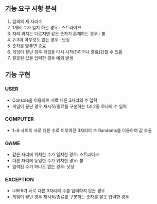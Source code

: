 ## 기능 요구 사항 분석
1. 임의의 세 자리수
2. 1개의 수가 일치 하는 경우 : 스트라이크
3. 자리 위치는 다르지면 같은 숫자가 존재하는 경우 : 볼
4. 2-3이 아무것도 없는 경우 : 낫싱
5. 숫자를 맞추면 종료
6. 게임이 끝난 경우 게임을 다시 시작(1)하거나 종료(2)할 수 있음
7. 잘못된 값을 입력한 경우 예외 발생

## 기능 구현

### USER

* Console을 이용하여 서로 다른 3자리의 수 입력
* 게임이 끝난 경우 재시작/종료를 구분하는 1과 2중 하나의 수 입력 

### COMPUTER

* 1~9 사이의 서로 다른 수로 이루어진 3자리의 수 Randoms를 이용하여 값 추출

### GAME

* 같은 자리에 위치한 수가 일치한 경우: 스트라이크
* 다른 자리에 동일한 수가 위치한 경우: 볼
* 입력된 수가 하나도 없는 경우: 낫싱

### EXCEPTION

* USER가 서로 다른 3자리의 수를 입력하지 않은 경우
* 게임이 끝난 경우 재시작/종료를 구분하는 숫자를 잘못 입력한 경우
